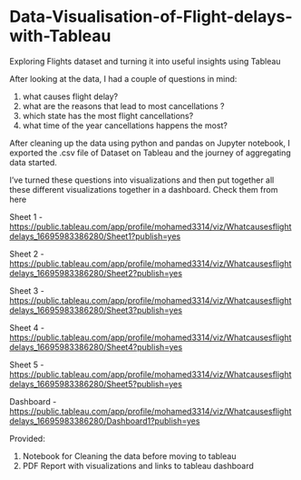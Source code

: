 # Data-Visualisation-of-Flight-delays-with-Tableau
Exploring Flights dataset and turning it into useful insights using Tableau

After looking at the data, I had a couple of questions in mind:
1. what causes flight delay? 
2. what are the reasons that lead to most cancellations ?
3. which state has the most flight cancellations? 
4. what time of the year cancellations happens the most?

After cleaning up the data using python and pandas on Jupyter notebook, I exported the .csv file of Dataset on Tableau and the journey of aggregating data started.

I’ve turned these questions into visualizations and then put together all these different visualizations together in a dashboard. Check them from here

Sheet 1 - https://public.tableau.com/app/profile/mohamed3314/viz/Whatcausesflightdelays_16695983386280/Sheet1?publish=yes

Sheet 2 - https://public.tableau.com/app/profile/mohamed3314/viz/Whatcausesflightdelays_16695983386280/Sheet2?publish=yes

Sheet 3 - https://public.tableau.com/app/profile/mohamed3314/viz/Whatcausesflightdelays_16695983386280/Sheet3?publish=yes

Sheet 4 - https://public.tableau.com/app/profile/mohamed3314/viz/Whatcausesflightdelays_16695983386280/Sheet4?publish=yes

Sheet 5 - https://public.tableau.com/app/profile/mohamed3314/viz/Whatcausesflightdelays_16695983386280/Sheet5?publish=yes

Dashboard - https://public.tableau.com/app/profile/mohamed3314/viz/Whatcausesflightdelays_16695983386280/Dashboard1?publish=yes

Provided:
1. Notebook for Cleaning the data before moving to tableau
2. PDF Report with visualizations and links to tableau dashboard
